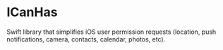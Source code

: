 # ICanHas
Swift library that simplifies iOS user permission requests (location, push notifications, camera, contacts, calendar, photos, etc).
